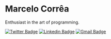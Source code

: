 # Marcelo Corrêa

Enthusiast in the art of programming.

[![Twitter Badge](https://img.shields.io/badge/-@__macorrea-6633cc?style=flat-square&labelColor=6633cc&logo=twitter&logoColor=white&link=https://twitter.com/__macorrea)](https://twitter.com/__macorrea)
[![Linkedin Badge](https://img.shields.io/badge/-Marcelo%20Correa-6633cc?style=flat-square&logo=Linkedin&logoColor=white&link=https://www.linkedin.com/in/devmacorrea/)](https://www.linkedin.com/in/devmacorrea/)
[![Gmail Badge](https://img.shields.io/badge/-macorrea-@hotmail.com-6633cc?style=flat-square&logo=Gmail&logoColor=white&link=mailto:macorrea-@hotmail.com)](mailto:macorrea-@hotmail.com)





